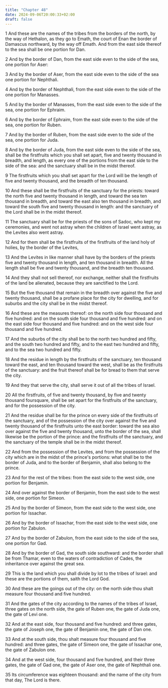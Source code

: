 ```yaml
---
title: "Chapter 48"
date: 2024-09-06T20:00:33+02:00
draft: false
---
```



1 And these are the names of the tribes from the borders of the north, by the way of Hethalon, as they go to Emath, the court of Enan the border of Damascus northward, by the way off Emath. And from the east side thereof to the sea shall be one portion for Dan.

2 And by the border of Dan, from the east side even to the side of the sea, one portion for Aser:

3 And by the border of Aser, from the east side even to the side of the sea one portion for Nephthali.

4 And by the border of Nephthali, from the east side even to the side of the one portion for Manasses.

5 And by the border of Manasses, from the east side even to the side of the sea, one portion for Ephraim.

6 And by the border of Ephraim, from the east side even to the side of the sea, one portion for Ruben.

7 And by the border of Ruben, from the east side even to the side of the sea, one portion for Juda.

8 And by the border of Juda, from the east side even to the side of the sea, shall be the firstfruits which you shall set apart, five and twenty thousand in breadth, and length, as every one of the portions from the east side to the side of the sea: and the sanctuary shall be in the midst thereof.

9 The firstfruits which you shall set apart for the Lord will be the length of five and twenty thousand, and the breadth of ten thousand.

10 And these shall be the firstfruits of the sanctuary for the priests: toward the north five and twenty thousand in length, and toward the sea ten thousand in breadth, and toward the east also ten thousand in breadth, and toward the south five and twenty thousand in length: and the sanctuary of the Lord shall be in the midst thereof.

11 The sanctuary shall be for the priests of the sons of Sadoc, who kept my ceremonies, and went not astray when the children of Israel went astray, as the Levites also went astray.

12 And for them shall be the firstfruits of the firstfruits of the land holy of holies, by the border of the Levites,

13 And the Levites in like manner shall have by the borders of the priests five and twenty thousand in length, and ten thousand in breadth. All the length shall be five and twenty thousand, and the breadth ten thousand.

14 And they shall not sell thereof, nor exchange, neither shall the firstfruits of the land be alienated, because they are sanctified to the Lord.

15 But the five thousand that remain in the breadth over against the five and twenty thousand, shall be a profane place for the city for dwelling, and for suburbs and the city shall be in the midst thereof.

16 And these are the measures thereof: on the north side four thousand and five hundred: and on the south side four thousand and five hundred: and on the east side four thousand and five hundred: and on the west side four thousand and five hundred.

17 And the suburbs of the city shall be to the north two hundred and fifty, and the south two hundred and fifty, and to the east two hundred and fifty, and to the sea two hundred and fifty.

18 And the residue in length by the firstfruits of the sanctuary, ten thousand toward the east, and ten thousand toward the west, shall be as the firstfruits of the sanctuary: and the fruit thereof shall be for bread to them that serve the city.

19 And they that serve the city, shall serve it out of all the tribes of Israel.

20 All the firstfruits, of five and twenty thousand, by five and twenty thousand foursquare, shall be set apart for the firstfruits of the sanctuary, and for the possession of the city.

21 And the residue shall be for the prince on every side of the firstfruits of the sanctuary, and of the possession of the city over against the five and twenty thousand of the firstfruits unto the east border: toward the sea also over against the five and twenty thousand, unto the border of the sea, shall likewise be the portion of the prince: and the firstfruits of the sanctuary, and the sanctuary of the temple shall be in the midst thereof.

22 And from the possession of the Levites, and from the possession of the city which are in the midst of the prince's portions: what shall be to the border of Juda, and to the border of Benjamin, shall also belong to the prince.

23 And for the rest of the tribes: from the east side to the west side, one portion for Benjamin.

24 And over against the border of Benjamin, from the east side to the west side, one portion for Simeon.

25 And by the border of Simeon, from the east side to the west side, one portion for Issachar.

26 And by the border of Issachar, from the east side to the west side, one portion for Zabulon.

27 And by the border of Zabulon, from the east side to the side of the sea, one portion for Gad.

28 And by the border of Gad, the south side southward: and the border shall be from Thamar, even to the waters of contradiction of Cades, the inheritance over against the great sea.

29 This is the land which you shall divide by lot to the tribes of Israel: and these are the portions of them, saith the Lord God.

30 And these are the goings out of the city: on the north side thou shalt measure four thousand and five hundred.

31 And the gates of the city according to the names of the tribes of Israel, three gates on the north side, the gate of Ruben one, the gate of Juda one, the gate of Levi one.

32 And at the east side, four thousand and five hundred: and three gates, the gate of Joseph one, the gate of Benjamin one, the gate of Dan one.

33 And at the south side, thou shalt measure four thousand and five hundred: and three gates, the gate of Simeon one, the gate of Issachar one, the gate of Zabulon one.

34 And at the west side, four thousand and five hundred, and their three gates, the gate of Gad one, the gate of Aser one, the gate of Nephthali one.

35 Its circumference was eighteen thousand: and the name of the city from that day, The Lord is there.

